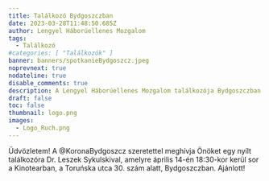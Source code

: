 ```yaml
---
title: Találkozó Bydgoszczban
date: 2023-03-28T11:48:50.685Z
author: Lengyel Háborúellenes Mozgalom
tags:
  - Találkozó
#categories: [ "Találkozók" ]
banner: banners/spotkanieBydgoszcz.jpeg
noprevnext: true
nodateline: true
disable_comments: true
description: A Lengyel Háborúellenes Mozgalom találkozója Bydgoszczban.
draft: false
toc: false
thumbnail: logo.png
images:
  - Logo_Ruch.png
---
```


Üdvözletem! A @KoronaBydgoszcz szeretettel meghívja Önöket egy nyílt találkozóra Dr. Leszek Sykulskival, amelyre április 14-én 18:30-kor kerül sor a Kinotearban, a Toruńska utca 30. szám alatt, Bydgoszczban. Ajánlott!
